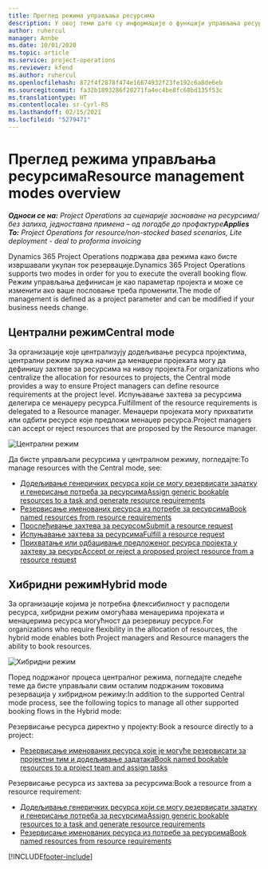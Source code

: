 ```yaml
---
title: Преглед режима управљања ресурсима
description: У овој теми дате су информације о функцији управљања ресурсима у услузи Dynamics 365 Project Operations.
author: ruhercul
manager: Annbe
ms.date: 10/01/2020
ms.topic: article
ms.service: project-operations
ms.reviewer: kfend
ms.author: ruhercul
ms.openlocfilehash: 872f4f2878f474e16674932f23fe192c6a8de6eb
ms.sourcegitcommit: fa32b1893286f20271fa4ec4be8fc68bd135f53c
ms.translationtype: HT
ms.contentlocale: sr-Cyrl-RS
ms.lasthandoff: 02/15/2021
ms.locfileid: "5279471"
---
```

# <a name="resource-management-modes-overview"></a><span data-ttu-id="f00ce-103">Преглед режима управљања ресурсима</span><span class="sxs-lookup"><span data-stu-id="f00ce-103">Resource management modes overview</span></span>

<span data-ttu-id="f00ce-104">_**Односи се на:** Project Operations за сценарије засноване на ресурсима/без залиха, једноставна примена – од погодбе до профактуре_</span><span class="sxs-lookup"><span data-stu-id="f00ce-104">_**Applies To:** Project Operations for resource/non-stocked based scenarios, Lite deployment - deal to proforma invoicing_</span></span>


<span data-ttu-id="f00ce-105">Dynamics 365 Project Operations подржава два режима како бисте извршавали укупан ток резервације.</span><span class="sxs-lookup"><span data-stu-id="f00ce-105">Dynamics 365 Project Operations supports two modes in order for you to execute the overall booking flow.</span></span> <span data-ttu-id="f00ce-106">Режим управљања дефинисан је као параметар пројекта и може се изменити ако ваше пословање треба променити.</span><span class="sxs-lookup"><span data-stu-id="f00ce-106">The mode of management is defined as a project parameter and can be modified if your business needs change.</span></span>    

## <a name="central-mode"></a><span data-ttu-id="f00ce-107">Централни режим</span><span class="sxs-lookup"><span data-stu-id="f00ce-107">Central mode</span></span>
<span data-ttu-id="f00ce-108">За организације које централизују додељивање ресурса пројектима, централни режим пружа начин да менаџери пројеката могу да дефинишу захтеве за ресурсима на нивоу пројекта.</span><span class="sxs-lookup"><span data-stu-id="f00ce-108">For organizations who centralize the allocation for resources to projects, the Central mode provides a way to ensure Project managers can define resource requirements at the project level.</span></span> <span data-ttu-id="f00ce-109">Испуњавање захтева за ресурсима делегира се менаџеру ресурса.</span><span class="sxs-lookup"><span data-stu-id="f00ce-109">Fulfillment of the resource requirements is delegated to a Resource manager.</span></span> <span data-ttu-id="f00ce-110">Менаџери пројеката могу прихватити или одбити ресурсе које предложи менаџер ресурса.</span><span class="sxs-lookup"><span data-stu-id="f00ce-110">Project managers can accept or reject resources that are proposed by the Resource manager.</span></span>

![Централни режим](./media/resource-management-central.png)

<span data-ttu-id="f00ce-112">Да бисте управљали ресурсима у централном режиму, погледајте:</span><span class="sxs-lookup"><span data-stu-id="f00ce-112">To manage resources with the Central mode, see:</span></span>

- [<span data-ttu-id="f00ce-113">Додељивање генеричких ресурса који се могу резервисати задатку и генерисање потреба за ресурсима</span><span class="sxs-lookup"><span data-stu-id="f00ce-113">Assign generic bookable resources to a task and generate resource requirements</span></span>](https://docs.microsoft.com/dynamics365/project-service/assign-generic-bookable-resource)
- [<span data-ttu-id="f00ce-114">Резервисање именованих ресурса из потребе за ресурсима</span><span class="sxs-lookup"><span data-stu-id="f00ce-114">Book named resources from resource requirements</span></span>](https://docs.microsoft.com/dynamics365/project-service/book-named-resource)
- [<span data-ttu-id="f00ce-115">Прослеђивање захтева за ресурсом</span><span class="sxs-lookup"><span data-stu-id="f00ce-115">Submit a resource request</span></span>](https://docs.microsoft.com/dynamics365/project-service/submit-resource-request)
- [<span data-ttu-id="f00ce-116">Испуњавање захтева за ресурсима</span><span class="sxs-lookup"><span data-stu-id="f00ce-116">Fulfill a resource request</span></span>](https://docs.microsoft.com/dynamics365/project-service/resource-management-fulfill-requests)
- [<span data-ttu-id="f00ce-117">Прихватање или одбацивање предложеног ресурса пројекта у захтеву за ресурс</span><span class="sxs-lookup"><span data-stu-id="f00ce-117">Accept or reject a proposed project resource from a resource request</span></span>](https://docs.microsoft.com/dynamics365/project-service/accept-reject-proposed-resource)

## <a name="hybrid-mode"></a><span data-ttu-id="f00ce-118">Хибридни режим</span><span class="sxs-lookup"><span data-stu-id="f00ce-118">Hybrid mode</span></span>
<span data-ttu-id="f00ce-119">За организације којима је потребна флексибилност у расподели ресурса, хибридни режим омогућава менаџерима пројеката и менаџерима ресурса могућност да резервишу ресурсе.</span><span class="sxs-lookup"><span data-stu-id="f00ce-119">For organizations who require flexibility in the allocation of resources, the hybrid mode enables both Project managers and Resource managers the ability to book resources.</span></span>

![Хибридни режим](./media/resource-management-hybrid.png)

<span data-ttu-id="f00ce-121">Поред подржаног процеса централног режима, погледајте следеће теме да бисте управљали свим осталим подржаним токовима резервација у хибридном режиму:</span><span class="sxs-lookup"><span data-stu-id="f00ce-121">In addition to the supported Central mode process, see the following topics to manage all other supported booking flows in the Hybrid mode:</span></span>

<span data-ttu-id="f00ce-122">Резервисање ресурса директно у пројекту:</span><span class="sxs-lookup"><span data-stu-id="f00ce-122">Book a resource directly to a project:</span></span>
- [<span data-ttu-id="f00ce-123">Резервисање именованих ресурса које је могуће резервисати за пројектни тим и додељивање задатака</span><span class="sxs-lookup"><span data-stu-id="f00ce-123">Book named bookable resources to a project team and assign tasks</span></span>](https://docs.microsoft.com/dynamics365/project-service/assign-named-bookable-resource)

<span data-ttu-id="f00ce-124">Резервисање ресурса из захтева за ресурсима:</span><span class="sxs-lookup"><span data-stu-id="f00ce-124">Book a resource from a resource requirement:</span></span>
- [<span data-ttu-id="f00ce-125">Додељивање генеричких ресурса који се могу резервисати задатку и генерисање потреба за ресурсима</span><span class="sxs-lookup"><span data-stu-id="f00ce-125">Assign generic bookable resources to a task and generate resource requirements</span></span>](https://docs.microsoft.com/dynamics365/project-service/assign-generic-bookable-resource)
- [<span data-ttu-id="f00ce-126">Резервисање именованих ресурса из потребе за ресурсима</span><span class="sxs-lookup"><span data-stu-id="f00ce-126">Book named resources from resource requirements</span></span>](https://docs.microsoft.com/dynamics365/project-service/book-named-resource)


[!INCLUDE[footer-include](../includes/footer-banner.md)]